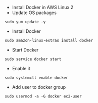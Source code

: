 * Install Docker in AWS Linux 2
* Update OS packages
```
sudo yum update -y
```
* Install Docker
```
sudo amazon-linux-extras install docker
```
* Start Docker
```
sudo service docker start
```
* Enable it
```
sudo systemctl enable docker
```
* Add user to docker group
```
sudo usermod -a -G docker ec2-user
```